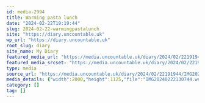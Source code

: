 ```yaml
---
id: media-2994
title: Warming pasta lunch
date: "2024-02-22T19:19:44"
slug: 2024-02-22-warmingpastalunch
site: "https://diary.uncountable.uk"
wp_url: "https://diary.uncountable.uk"
root_slug: diary
site_name: My Diary
featured_media_url: "https://media.uncountable.uk/diary/2024/02/22191944/IMG20240222130744.webp"
featured_media_srcset: "https://media.uncountable.uk/diary/2024/02/22191944/IMG20240222130744-300x169.webp 300w, https://media.uncountable.uk/diary/2024/02/22191944/IMG20240222130744-1024x576.webp 1024w, https://media.uncountable.uk/diary/2024/02/22191944/IMG20240222130744-150x150.webp 150w, https://media.uncountable.uk/diary/2024/02/22191944/IMG20240222130744-640x360.webp 640w, https://media.uncountable.uk/diary/2024/02/22191944/IMG20240222130744.webp 2000w"
type: media
source_url: "https://media.uncountable.uk/diary/2024/02/22191944/IMG20240222130744.webp"
media_details: {"width":2000,"height":1125,"file":"IMG20240222130744.webp","filesize":197136,"sizes":{"medium":{"file":"IMG20240222130744-300x169.webp","width":300,"height":169,"filesize":13256,"mime_type":"image/webp","source_url":"https://media.uncountable.uk/diary/2024/02/22191944/IMG20240222130744-300x169.webp"},"large":{"file":"IMG20240222130744-1024x576.webp","width":1024,"height":576,"filesize":76818,"mime_type":"image/webp","source_url":"https://media.uncountable.uk/diary/2024/02/22191944/IMG20240222130744-1024x576.webp"},"thumbnail":{"file":"IMG20240222130744-150x150.webp","width":150,"height":150,"filesize":6244,"mime_type":"image/webp","source_url":"https://media.uncountable.uk/diary/2024/02/22191944/IMG20240222130744-150x150.webp"},"mobwidth":{"file":"IMG20240222130744-640x360.webp","width":640,"height":360,"filesize":39842,"mime_type":"image/webp","source_url":"https://media.uncountable.uk/diary/2024/02/22191944/IMG20240222130744-640x360.webp"},"full":{"file":"IMG20240222130744.webp","width":2000,"height":1125,"mime_type":"image/webp","source_url":"https://media.uncountable.uk/diary/2024/02/22191944/IMG20240222130744.webp"}},"image_meta":{"aperture":"0","credit":"","camera":"","caption":"","created_timestamp":"0","copyright":"","focal_length":"0","iso":"0","shutter_speed":"0","title":"","orientation":"0","keywords":[]}}
category: []
tag: []
---
```


